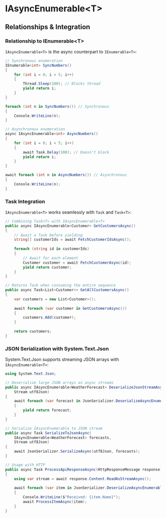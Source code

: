 # IAsyncEnumerable&lt;T&gt;
## Relationships & Integration

### Relationship to IEnumerable&lt;T&gt;

`IAsyncEnumerable<T>` is the async counterpart to `IEnumerable<T>`:

```csharp
// Synchronous enumeration
IEnumerable<int> SyncNumbers()
{
    for (int i = 0; i < 5; i++)
    {
        Thread.Sleep(100); // Blocks thread
        yield return i;
    }
}

foreach (int n in SyncNumbers()) // Synchronous
{
    Console.WriteLine(n);
}

// Asynchronous enumeration
async IAsyncEnumerable<int> AsyncNumbers()
{
    for (int i = 0; i < 5; i++)
    {
        await Task.Delay(100); // Doesn't block
        yield return i;
    }
}

await foreach (int n in AsyncNumbers()) // Asynchronous
{
    Console.WriteLine(n);
}
```

### Task Integration

`IAsyncEnumerable<T>` works seamlessly with `Task` and `Task<T>`:

```csharp
// Combining Task<T> with IAsyncEnumerable<T>
public async IAsyncEnumerable<Customer> GetCustomersAsync()
{
    // Await a Task before yielding
    string[] customerIds = await FetchCustomerIdsAsync();
    
    foreach (string id in customerIds)
    {
        // Await for each element
        Customer customer = await FetchCustomerAsync(id);
        yield return customer;
    }
}

// Returns Task when consuming the entire sequence
public async Task<List<Customer>> GetAllCustomersAsync()
{
    var customers = new List<Customer>();
    
    await foreach (var customer in GetCustomersAsync())
    {
        customers.Add(customer);
    }
    
    return customers;
}
```

### JSON Serialization with System.Text.Json

System.Text.Json supports streaming JSON arrays with `IAsyncEnumerable<T>`:

```csharp
using System.Text.Json;

// Deserialize large JSON arrays as async streams
public async IAsyncEnumerable<WeatherForecast> DeserializeJsonStreamAsync(
    Stream utf8Json)
{
    await foreach (var forecast in JsonSerializer.DeserializeAsyncEnumerable<WeatherForecast>(utf8Json))
    {
        yield return forecast;
    }
}

// Serialize IAsyncEnumerable to JSON stream
public async Task SerializeToJsonAsync(
    IAsyncEnumerable<WeatherForecast> forecasts,
    Stream utf8Json)
{
    await JsonSerializer.SerializeAsync(utf8Json, forecasts);
}

// Usage with HTTP
public async Task ProcessApiResponseAsync(HttpResponseMessage response)
{
    using var stream = await response.Content.ReadAsStreamAsync();
    
    await foreach (var item in JsonSerializer.DeserializeAsyncEnumerable<DataItem>(stream))
    {
        Console.WriteLine($"Received: {item.Name}");
        await ProcessItemAsync(item);
    }
}
```
